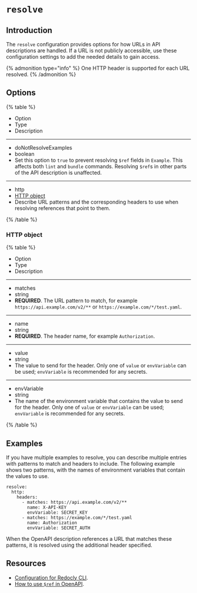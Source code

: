 # `resolve`

## Introduction

The `resolve` configuration provides options for how URLs in API descriptions are handled.
If a URL is not publicly accessible, use these configuration settings to add the needed details to gain access.

{% admonition type="info" %}
One HTTP header is supported for each URL resolved.
{% /admonition %}

## Options

{% table %}

- Option
- Type
- Description

---

- doNotResolveExamples
- boolean
- Set this option to `true` to prevent resolving `$ref` fields in `Example`. This affects both `lint` and `bundle` commands. Resolving `$ref`s in other parts of the API description is unaffected.

---

- http
- [HTTP object](#http-object)
- Describe URL patterns and the corresponding headers to use when resolving references that point to them.

{% /table %}

### HTTP object

{% table %}

- Option
- Type
- Description

---

- matches
- string
- **REQUIRED**. The URL pattern to match, for example `https://api.example.com/v2/**` or `https://example.com/*/test.yaml`.

---

- name
- string
- **REQUIRED**. The header name, for example `Authorization`.

---

- value
- string
- The value to send for the header. Only one of `value` or `envVariable` can be used; `envVariable` is recommended for any secrets.

---

- envVariable
- string
- The name of the environment variable that contains the value to send for the header. Only one of `value` or `envVariable` can be used; `envVariable` is recommended for any secrets.

{% /table %}

## Examples

If you have multiple examples to resolve, you can describe multiple entries with patterns to match and headers to include.
The following example shows two patterns, with the names of environment variables that contain the values to use.

```text
resolve:
  http:
    headers:
      - matches: https://api.example.com/v2/**
        name: X-API-KEY
        envVariable: SECRET_KEY
      - matches: https://example.com/*/test.yaml
        name: Authorization
        envVariable: SECRET_AUTH
```

When the OpenAPI description references a URL that matches these patterns, it is resolved using the additional header specified.

## Resources

- [Configuration for Redocly CLI](../index.md).
- [How to use `$ref` in OpenAPI](https://redocly.com/docs/resources/ref-guide/).
